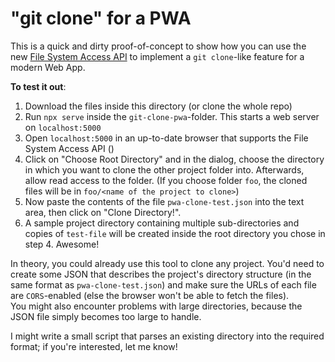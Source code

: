 # "git clone" for a PWA

This is a quick and dirty proof-of-concept to show how you can use the new [File System Access API](https://web.dev/file-system-access/) to implement a `git clone`-like feature for a modern Web App.

**To test it out**:

1. Download the files inside this directory (or clone the whole repo)
2. Run `npx serve` inside the `git-clone-pwa`-folder. This starts a web server on `localhost:5000`
3. Open `localhost:5000` in an up-to-date browser that supports the File System Access API ()
4. Click on "Choose Root Directory" and in the dialog, choose the directory in which you want to clone the other project folder into. Afterwards, allow read access to the folder.
   (If you choose folder `foo`, the cloned files will be in `foo/<name of the project to clone>`)
5. Now paste the contents of the file `pwa-clone-test.json` into the text area, then click on "Clone Directory!".  
6. A sample project directory containing multiple sub-directories and copies of `test-file` will be created inside the root directory you chose in step 4. Awesome!

In theory, you could already use this tool to clone any project. You'd need to create some JSON that describes the project's directory structure (in the same format as `pwa-clone-test.json`) and make sure the URLs of each file are `CORS`-enabled (else the browser won't be able to fetch the files).  
You might also encounter problems with large directories, because the JSON file simply becomes too large to handle.

I might write a small script that parses an existing directory into the required format; if you're interested, let me know!
